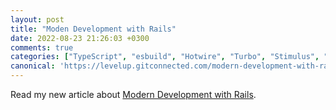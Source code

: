 ```yaml
---
layout: post
title: "Moden Development with Rails"
date: 2022-08-23 21:26:03 +0300
comments: true
categories: ["TypeScript", "esbuild", "Hotwire", "Turbo", "Stimulus", "eslint", "prettier", "overcommit", "Github Actions", "Ruby on Rails"]
canonical: 'https://levelup.gitconnected.com/modern-development-with-rails-d9c6cf929ff6'
---
```


Read my new article about [Modern Development with Rails](https://levelup.gitconnected.com/modern-development-with-rails-d9c6cf929ff6).
